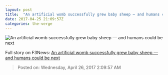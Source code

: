 ```yaml
---
layout: post
title:  "An artificial womb successfully grew baby sheep — and humans could be next"
date: 2017-04-25 21:09:57Z
categories: the-verge
---
```


![An artificial womb successfully grew baby sheep — and humans could be next](https://cdn0.vox-cdn.com/thumbor/deRTDR0SdPBOJoGm9Z_YSL_05ms=/0x32:1413x772/fit-in/1200x630/cdn1.vox-cdn.com/uploads/chorus_asset/file/8404639/Screen_Shot_2017_04_25_at_8.59.38_AM.png)




Full story on F3News: [An artificial womb successfully grew baby sheep — and humans could be next](http://www.f3nws.com/n/gPqVgE)

> Posted on: Wednesday, April 26, 2017 2:09:57 AM
